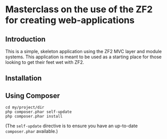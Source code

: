 Masterclass on the use of the ZF2 for creating web-applications
=======================

Introduction
------------
This is a simple, skeleton application using the ZF2 MVC layer and module
systems. This application is meant to be used as a starting place for those
looking to get their feet wet with ZF2.

Installation
------------

Using Composer
----------------------------

    cd my/project/dir
    php composer.phar self-update
    php composer.phar install

(The `self-update` directive is to ensure you have an up-to-date `composer.phar`
available.)